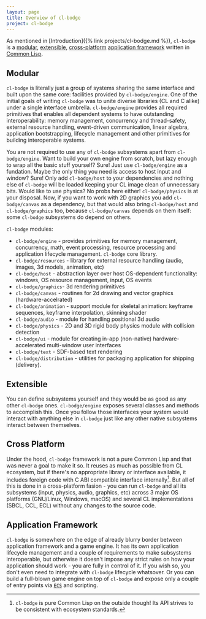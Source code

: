 ```yaml
---
layout: page
title: Overview of cl-bodge
project: cl-bodge
---
```


As mentioned in [Introduction]({% link projects/cl-bodge.md %}), `cl-bodge` is a
[modular](#modular), [extensible](#extensible), [cross-platform](#cross-platform) [application
framework](#application-framework) written in [Common
Lisp](https://en.wikipedia.org/wiki/Common_Lisp).


## Modular

`cl-bodge` is literally just a group of systems sharing the same interface and built upon the
same core: facilities provided by `cl-bodge/engine`. One of the initial goals of writing
`cl-bodge` was to unite diverse libraries (CL and C alike) under a single interface
umbrella. `cl-bodge/engine` provides all required primitives that enables all dependent systems
to have outstanding interoperability: memory management, concurrency and thread-safety, external
resource handling, event-driven communication, linear algebra, application bootstrapping,
lifecycle management and other primitives for building interoperable systems.

You are not required to use any of `cl-bodge` subsystems apart from `cl-bodge/engine`. Want to
build your own engine from scratch, but lazy enough to wrap all the basic stuff yourself? Sure!
Just use `cl-bodge/engine` as a fundation. Maybe the only thing you need is access to host input
and window? Sure! Only add `cl-bodge/host` to your dependencies and nothing else of `cl-bodge`
will be loaded keeping your CL image clean of unnecessary bits. Would like to use physics? No
probs here either! `cl-bodge/physics` is at your disposal. Now, if you want to work with 2D
graphics you add `cl-bodge/canvas` as a dependency, but that would also bring `cl-bodge/host`
and `cl-bodge/graphics` too, because `cl-bodge/canvas` depends on them itself: some `cl-bodge`
subsystems do depend on others.

`cl-bodge` modules:
* `cl-bodge/engine` - provides primitives for memory management, concurrency, math, event
processing, resource processing and application lifecycle management. `cl-bodge` core library.
* `cl-bodge/resources` - library for external resource handling (audio, images, 3d models,
  animation, etc)
* `cl-bodge/host` - abstraction layer over host OS-dependent functionality: windows, OS resource
  management, input, OS events
* `cl-bodge/graphics`- 3d rendering primitives
* `cl-bodge/canvas` - routines for 2d drawing and vector graphics (hardware-accelrated)
* `cl-bodge/animation` - support module for skeletal animation: keyframe sequences, keyframe
  interpolation, skinning shader
* `cl-bodge/audio` - module for handling positional 3d audio
* `cl-bodge/physics` - 2D and 3D rigid body physics module with collision detection
* `cl-bodge/ui` - module for creating in-app (non-native) hardware-accelerated multi-window user
  interfaces
* `cl-bodge/text` - SDF-based text rendering
* `cl-bodge/distribution` - utilities for packaging application for shipping (delivery).


## Extensible

You can define subsystems yourself and they would be as good as any other `cl-bodge`
ones. `cl-bodge/engine` exposes several classes and methods to accomplish this. Once you follow
those interfaces your system would interact with anything else in `cl-bodge` just like any other
native subsystems interact between themselves.


## Cross Platform

Under the hood, `cl-bodge` framework is not a pure Common Lisp and that was never a goal to make
it so. It reuses as much as possible from CL ecosystem, but if there's no appropriate library or
interface available, it includes foreign code with C ABI compatible interface internally[^1]. But
all of this is done in a cross-platform fasion - you can run `cl-bodge` and all its subsystems
(input, physics, audio, graphics, etc) across 3 major OS platforms (GNU/Linux, Windows, macOS)
and several CL implementations (SBCL, CCL, ECL) without any changes to the source code.

## Application Framework

`cl-bodge` is somewhere on the edge of already blurry border between application framework and a
game engine. It has its own application lifecycle management and a couple of requirements to
make subsystems interoperable, but otherwise it doesn't impose any strict rules on how your
application should work - you are fully in control of it. If you wish so, you don't even need to
integrate with `cl-bodge` lifecycle whatsover. Or you can build a full-blown game engine on top
of `cl-bodge` and expose only a couple of entry points via
[`ECS`](https://en.wikipedia.org/wiki/Entity-component-system) and scripting.


[^1]: `cl-bodge` is pure Common Lisp on the outside though! Its API strives to be consistent
    with ecosystem standards.
